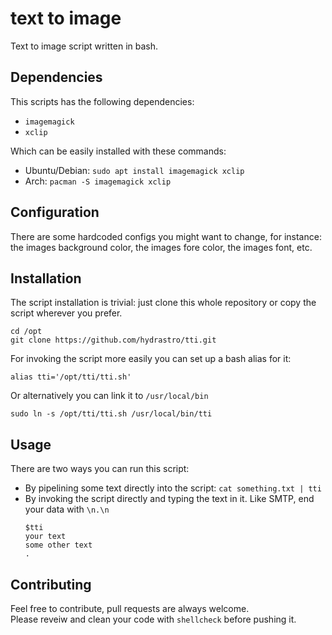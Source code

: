 # text to image
Text to image script written in bash.

## Dependencies
This scripts has the following dependencies:
- `imagemagick`
- `xclip`

Which can be easily installed with these commands:
- Ubuntu/Debian: `sudo apt install imagemagick xclip`
- Arch: `pacman -S imagemagick xclip`

## Configuration
There are some hardcoded configs you might want to change, for instance: the
images background color, the images fore color, the images font, etc.

## Installation
The script installation is trivial: just clone this whole repository or copy the
script wherever you prefer.
```shell
cd /opt
git clone https://github.com/hydrastro/tti.git
```
For invoking the script more easily you can set up a bash alias for it:
```shell
alias tti='/opt/tti/tti.sh'
```
Or alternatively you can link it to `/usr/local/bin`
```shell
sudo ln -s /opt/tti/tti.sh /usr/local/bin/tti
```

## Usage
There are two ways you can run this script:
- By pipelining some text directly into the script:
  `cat something.txt | tti`
- By invoking the script directly and typing the text in it.
  Like SMTP, end your data with `\n.\n`
  ```shell
  $tti
  your text
  some other text
  .
  ```

## Contributing
Feel free to contribute, pull requests are always welcome.  
Please reveiw and clean your code with `shellcheck` before pushing it.  
